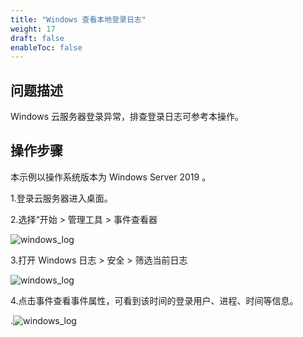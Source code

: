 ```yaml
---
title: "Windows 查看本地登录日志"
weight: 17
draft: false
enableToc: false
---
```

## 问题描述
Windows 云服务器登录异常，排查登录日志可参考本操作。

## 操作步骤

本示例以操作系统版本为 Windows Server 2019 。

1.登录云服务器进入桌面。


2.选择“开始 > 管理工具 > 事件查看器  

![windows_log](/compute/vm/_images/Windows_log2.png)

3.打开  Windows 日志 > 安全 > 筛选当前日志 

![windows_log](/compute/vm/_images/Windows_log3.png)

4.点击事件查看事件属性，可看到该时间的登录用户、进程、时间等信息。

.![windows_log](/compute/vm/_images/Windows_log4.png)